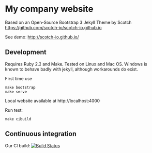 # My company website

Based on an Open-Source Bootstrap 3 Jekyll Theme by Scotch
https://github.com/scotch-io/scotch-io.github.io

See demo:
http://scotch-io.github.io/

## Development

Requires Ruby 2.3 and Make. Tested on Linux and Mac OS. 
Windows is known to behave badly with jekyll, 
although workarounds do exist.

First time use

```
make bootstrap
make serve
```

Local website available at http://localhost:4000

Run test:

```
make cibuild
```

## Continuous integration
Our CI build:
[![Build Status](https://travis-ci.org/jkeuper/jkeuper.github.io.svg?branch=master)](https://travis-ci.org/jkeuper/jkeuper.github.io)
